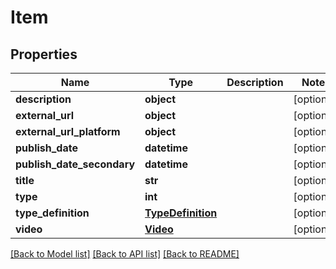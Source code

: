# Item

## Properties
Name | Type | Description | Notes
------------ | ------------- | ------------- | -------------
**description** | **object** |  | [optional] 
**external_url** | **object** |  | [optional] 
**external_url_platform** | **object** |  | [optional] 
**publish_date** | **datetime** |  | [optional] 
**publish_date_secondary** | **datetime** |  | [optional] 
**title** | **str** |  | [optional] 
**type** | **int** |  | [optional] 
**type_definition** | [**TypeDefinition**](TypeDefinition.md) |  | [optional] 
**video** | [**Video**](Video.md) |  | [optional] 

[[Back to Model list]](../README.md#documentation-for-models) [[Back to API list]](../README.md#documentation-for-api-endpoints) [[Back to README]](../README.md)

